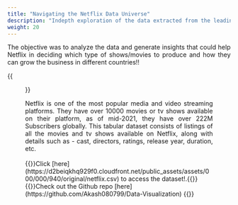```yaml
---
title: "Navigating the Netflix Data Universe"
description: "Indepth exploration of the data extracted from the leading movie streaming platform!."
weight: 20
---
```

<div align="justify">
The objective was to analyze the data and generate insights that could help Netflix in deciding which type of shows/movies to produce and how they can grow the business in different countries!!
</div>

{{<figure src="netflix_screenshot.jpg">}}

<div align="justify">
Netflix is one of the most popular media and video streaming platforms. They have over 10000 movies or tv shows available on their platform, as of mid-2021, they have over 222M Subscribers globally. This tabular dataset consists of listings of all the movies and tv shows available on Netflix, along with details such as - cast, directors, ratings, release year, duration, etc.
</div>
<br>
{{<alert "link">}}Click [here](https://d2beiqkhq929f0.cloudfront.net/public_assets/assets/000/000/940/original/netflix.csv) to access the dataset!.{{</alert>}}
<br>
{{<alert "github">}}Check out the Github repo [here](https://github.com/Akash080799/Data-Visualization) {{</alert>}}